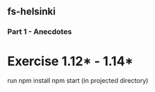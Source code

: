 ## fs-helsinki

### Part 1 - Anecdotes

# Exercise 1.12\* - 1.14\*

run npm install
npm start (in projected directory)
